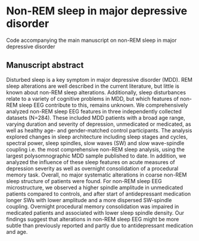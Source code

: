 # Non-REM sleep in major depressive disorder

Code accompanying the main manuscript on non-REM sleep in major depressive disorder

## Manuscript abstract

Disturbed sleep is a key symptom in major depressive disorder (MDD). REM sleep alterations are well described in the current literature, but little is known about non-REM sleep alterations. Additionally, sleep disturbances relate to a variety of cognitive problems in MDD, but which features of non-REM sleep EEG contribute to this, remains unknown. We comprehensively analyzed non-REM sleep EEG features in three independently collected datasets (N=284). These included MDD patients with a broad age range, varying duration and severity of depression, unmedicated or medicated, as well as healthy age- and gender-matched control participants. The analysis explored changes in sleep architecture including sleep stages and cycles, spectral power, sleep spindles, slow waves (SW) and slow wave-spindle coupling i.e. the most comprehensive non-REM sleep analysis, using the largest polysomnographic MDD sample published to date. In addition, we analyzed the influence of these sleep features on acute measures of depression severity as well as overnight consolidation of a procedural memory task. Overall, no major systematic alterations in coarse non-REM sleep structure of patients were found. For non-REM sleep EEG microstructure, we observed a higher spindle amplitude in unmedicated patients compared to controls, and after start of antidepressant medication longer SWs with lower amplitude and a more dispersed SW-spindle coupling. Overnight procedural memory consolidation was impaired in medicated patients and associated with lower sleep spindle density. Our findings suggest that alterations in non-REM sleep EEG might be more subtle than previously reported and partly due to antidepressant medication and age.
